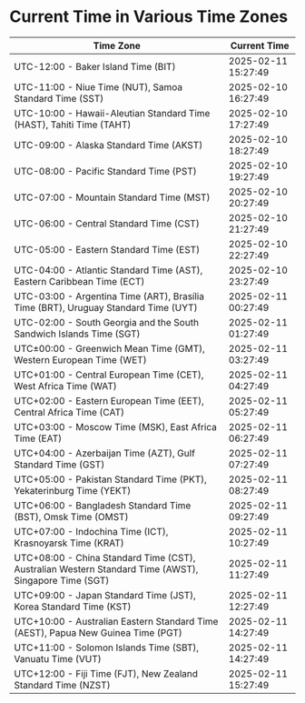 # Current Time in Various Time Zones

| Time Zone | Current Time |
|-----------|--------------|
| UTC-12:00 - Baker Island Time (BIT) | 2025-02-11 15:27:49 |
| UTC-11:00 - Niue Time (NUT), Samoa Standard Time (SST) | 2025-02-10 16:27:49 |
| UTC-10:00 - Hawaii-Aleutian Standard Time (HAST), Tahiti Time (TAHT) | 2025-02-10 17:27:49 |
| UTC-09:00 - Alaska Standard Time (AKST) | 2025-02-10 18:27:49 |
| UTC-08:00 - Pacific Standard Time (PST) | 2025-02-10 19:27:49 |
| UTC-07:00 - Mountain Standard Time (MST) | 2025-02-10 20:27:49 |
| UTC-06:00 - Central Standard Time (CST) | 2025-02-10 21:27:49 |
| UTC-05:00 - Eastern Standard Time (EST) | 2025-02-10 22:27:49 |
| UTC-04:00 - Atlantic Standard Time (AST), Eastern Caribbean Time (ECT) | 2025-02-10 23:27:49 |
| UTC-03:00 - Argentina Time (ART), Brasília Time (BRT), Uruguay Standard Time (UYT) | 2025-02-11 00:27:49 |
| UTC-02:00 - South Georgia and the South Sandwich Islands Time (SGT) | 2025-02-11 01:27:49 |
| UTC±00:00 - Greenwich Mean Time (GMT), Western European Time (WET) | 2025-02-11 03:27:49 |
| UTC+01:00 - Central European Time (CET), West Africa Time (WAT) | 2025-02-11 04:27:49 |
| UTC+02:00 - Eastern European Time (EET), Central Africa Time (CAT) | 2025-02-11 05:27:49 |
| UTC+03:00 - Moscow Time (MSK), East Africa Time (EAT) | 2025-02-11 06:27:49 |
| UTC+04:00 - Azerbaijan Time (AZT), Gulf Standard Time (GST) | 2025-02-11 07:27:49 |
| UTC+05:00 - Pakistan Standard Time (PKT), Yekaterinburg Time (YEKT) | 2025-02-11 08:27:49 |
| UTC+06:00 - Bangladesh Standard Time (BST), Omsk Time (OMST) | 2025-02-11 09:27:49 |
| UTC+07:00 - Indochina Time (ICT), Krasnoyarsk Time (KRAT) | 2025-02-11 10:27:49 |
| UTC+08:00 - China Standard Time (CST), Australian Western Standard Time (AWST), Singapore Time (SGT) | 2025-02-11 11:27:49 |
| UTC+09:00 - Japan Standard Time (JST), Korea Standard Time (KST) | 2025-02-11 12:27:49 |
| UTC+10:00 - Australian Eastern Standard Time (AEST), Papua New Guinea Time (PGT) | 2025-02-11 14:27:49 |
| UTC+11:00 - Solomon Islands Time (SBT), Vanuatu Time (VUT) | 2025-02-11 14:27:49 |
| UTC+12:00 - Fiji Time (FJT), New Zealand Standard Time (NZST) | 2025-02-11 15:27:49 |
